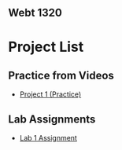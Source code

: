 ## Webt 1320

<h1>Project List</h1>
<h2>Practice from Videos</h2>
<ul>
<li><a href = "project1/index.html" target="_blank">Project 1 (Practice)</a></li>
</ul>
<h2>Lab Assignments</h2>
<ul>
<li><a href = "hello_world/index.html" target="_blank">Lab 1 Assignment</a></li>
</ul>